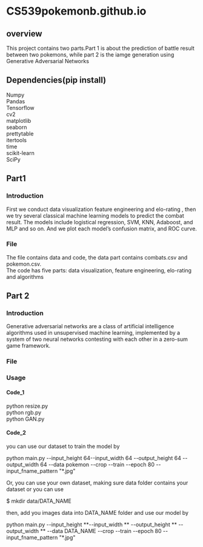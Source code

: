 # CS539pokemonb.github.io
## overview
This project contains two parts.Part 1 is about the prediction of battle result between two pokemons, while part 2 is the iamge generation using Generative Adversarial Networks<br>    
## Dependencies(pip install)
Numpy<br>
Pandas<br/>
Tensorflow<br/>
cv2<br/>
matplotlib<br/>
seaborn<br/>
prettytable<br/>
itertools<br/>
time<br/>
scikit-learn<br/>
SciPy<br/>
## Part1
### Introduction
First we conduct data visualization feature engineering and elo-rating , then we try several classical machine learning models to predict the combat result. The models include logistical regression, SVM, KNN, Adaboost, and MLP and so on. And we plot each model’s confusion matrix, and ROC curve. <br>
### File
The file contains data and code, the data part contains combats.csv and pokemon.csv.<br> 
The code has five parts: data visualization, feature engineering, elo-rating and algorithms<br/> 
## Part 2
### Introduction
Generative adversarial networks are a class of artificial intelligence algorithms used in unsupervised machine learning, implemented by a system of two neural networks contesting with each other in a zero-sum game framework.
### File
### Usage
#### Code_1
python resize.py<br/>
python rgb.py<br/>
python GAN.py<br/>
#### Code_2
you can use our dataset to train the model by

python main.py --input_height 64--input_width 64 --output_height 64 --output_width 64 --data pokemon --crop --train --epoch 80 --input_fname_pattern "*.jpg"

Or, you can use your own dataset, making sure data folder contains your dataset or you can use

$ mkdir data/DATA_NAME

then, add you images data into DATA_NAME folder and use our model by

python main.py --input_height **--input_width ** --output_height ** --output_width ** --data DATA_NAME --crop --train --epoch 80 --input_fname_pattern "*.jpg"


